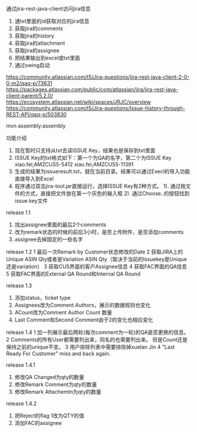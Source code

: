

通过jira-rest-java-client访问jira信息
1. 通txt里面的id获取对应的jira信息
2. 获取jira的comments
3. 获取jira的history
4. 获取jira的attachment
5. 获取jira的assignee
6. 把结果输出到excel或txt里面
7. 通过swing启动

https://community.atlassian.com/t5/Jira-questions/jira-rest-java-client-2-0-0-m2/qaq-p/73631
https://packages.atlassian.com/public/com/atlassian/jira/jira-rest-java-client-parent/5.2.0/
https://ecosystem.atlassian.net/wiki/spaces/JRJC/overview
https://community.atlassian.com/t5/Jira-questions/Issue-history-through-REST-API/qaq-p/503830

mvn assembly:assembly

功能介绍
1. 现在暂时只支持从txt去读ISSUE Key，结果也是保存到txt里面
2. ISSUE Key的txt格式如下：第一个为QA的名字，第二个为ISSUE Key
xiao.fei;AMZCUS5-5412
xiao.fei;AMZCUS5-11391
3. 生成的结果为issueresult.txt，就在当前目录。结果可以通过Execl的导入功能直接导入到Excel
4. 程序通过双击jira-tool.jar直接运行，选择ISSUE Key有2种方式。
    1). 通过拖文件的方式，直接把文件放在第一个灰色的输入框
    2). 通过Choose..的按钮找到issue key文件


release 1.1
1. 找出assignee里面的最后2个comments
2. 改为remark状态的时候的前后3小时，是否上传附件，是否添加comments
3. assignee去掉固定的一些名字


release 1.2
1 最后一次Remark by Customer状态修改的Date
2 获取JIRA上的Unique ASIN Qty或者是Variation ASIN Qty（取决于当前的Issuekey是Unique 还是variation）
3 获取CUS界面的客户Assignee信息
4 获取FAC界面的QA信息
5 获取FAC界面的External QA Round和Internal QA Round

release 1.3
1. 添加status，ticket type
2. Assignees改为Comment Authors，展示的数据规则也变化
3. ACount改为Comment Author Count 数量
4. Last Comment和Second Comment由于2的变化也相应变化


release 1.4
1 加一列展示最后两轮(每次comment为一轮)的QA是否更换的信息。
2 Comments的所有User都需要列出来，同名的也需要列出来。 但是Count还是保持之前的unique不变。
3 用户排除列表中需要排除掉xuelan Jin
4 "Last Ready For Customer" miss and back again.


release 1.4.1
1. 修改QA Changed为qty的数量
2. 修改Remark Comment为qty的数量
3. 修改Remark Attachemtn为qty的数量

release 1.4.2
1. 把Reject的flag 1改为QTY的值
2. 添加FAC的assignee